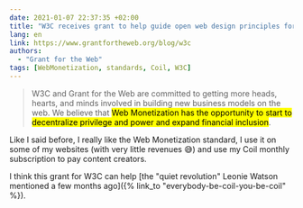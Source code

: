 ```yaml
---
date: 2021-01-07 22:37:35 +02:00
title: "W3C receives grant to help guide open web design principles for the Grant for the Web community"
lang: en
link: https://www.grantfortheweb.org/blog/w3c
authors:
  - "Grant for the Web"
tags: [WebMonetization, standards, Coil, W3C]
---
```


> W3C and Grant for the Web are committed to getting more heads, hearts, and minds involved in building new business models on the web. We believe that <mark>Web Monetization has the opportunity to start to decentralize privilege and power and expand financial inclusion</mark>.

Like I said before, I really like the Web Monetization standard, I use it on some of my websites (with very little revenues 😅) and use my Coil monthly subscription to pay content creators.

I think this grant for W3C can help [the "quiet revolution" Leonie Watson mentioned a few months ago]({% link_to "everybody-be-coil-you-be-coil" %}).
